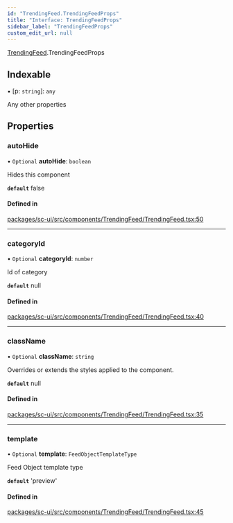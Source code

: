 ```yaml
---
id: "TrendingFeed.TrendingFeedProps"
title: "Interface: TrendingFeedProps"
sidebar_label: "TrendingFeedProps"
custom_edit_url: null
---
```


[TrendingFeed](../modules/TrendingFeed).TrendingFeedProps

## Indexable

▪ [p: `string`]: `any`

Any other properties

## Properties

### autoHide

• `Optional` **autoHide**: `boolean`

Hides this component

**`default`** false

#### Defined in

[packages/sc-ui/src/components/TrendingFeed/TrendingFeed.tsx:50](https://github.com/selfcommunity/community-ui/blob/487fa8c/packages/sc-ui/src/components/TrendingFeed/TrendingFeed.tsx#L50)

___

### categoryId

• `Optional` **categoryId**: `number`

Id of category

**`default`** null

#### Defined in

[packages/sc-ui/src/components/TrendingFeed/TrendingFeed.tsx:40](https://github.com/selfcommunity/community-ui/blob/487fa8c/packages/sc-ui/src/components/TrendingFeed/TrendingFeed.tsx#L40)

___

### className

• `Optional` **className**: `string`

Overrides or extends the styles applied to the component.

**`default`** null

#### Defined in

[packages/sc-ui/src/components/TrendingFeed/TrendingFeed.tsx:35](https://github.com/selfcommunity/community-ui/blob/487fa8c/packages/sc-ui/src/components/TrendingFeed/TrendingFeed.tsx#L35)

___

### template

• `Optional` **template**: `FeedObjectTemplateType`

Feed Object template type

**`default`** 'preview'

#### Defined in

[packages/sc-ui/src/components/TrendingFeed/TrendingFeed.tsx:45](https://github.com/selfcommunity/community-ui/blob/487fa8c/packages/sc-ui/src/components/TrendingFeed/TrendingFeed.tsx#L45)

